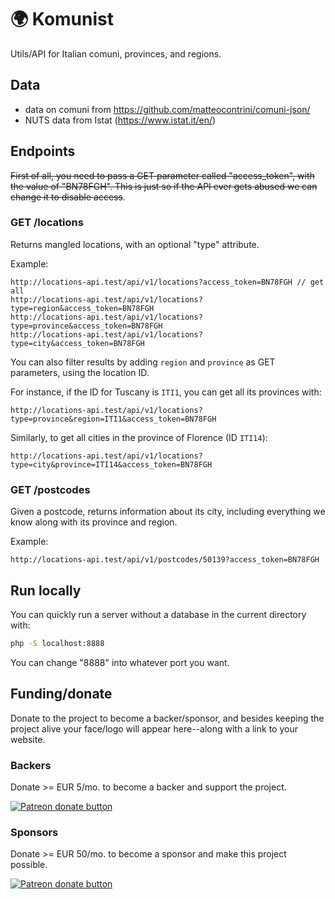 # 🌍 Komunist

Utils/API for Italian comuni, provinces, and regions.

## Data

- data on comuni from https://github.com/matteocontrini/comuni-json/
- NUTS data from Istat (https://www.istat.it/en/)

## Endpoints

~~First of all, you need to pass a GET parameter called "access_token", with the value of "BN78FGH". This is just so if the API ever gets abused we can change it to disable access~~.

### GET /locations

Returns mangled locations, with an optional "type" attribute.

Example:

```
http://locations-api.test/api/v1/locations?access_token=BN78FGH // get all
http://locations-api.test/api/v1/locations?type=region&access_token=BN78FGH
http://locations-api.test/api/v1/locations?type=province&access_token=BN78FGH
http://locations-api.test/api/v1/locations?type=city&access_token=BN78FGH
```

You can also filter results by adding `region` and `province` as GET parameters, using the location ID.

For instance, if the ID for Tuscany is `ITI1`, you can get all its provinces with:

```
http://locations-api.test/api/v1/locations?type=province&region=ITI1&access_token=BN78FGH
```

Similarly, to get all cities in the province of Florence (ID `ITI14`):

```
http://locations-api.test/api/v1/locations?type=city&province=ITI14&access_token=BN78FGH
```

### GET /postcodes

Given a postcode, returns information about its city, including everything we know along with its province and region.

Example:

```
http://locations-api.test/api/v1/postcodes/50139?access_token=BN78FGH
```

## Run locally

You can quickly run a server without a database in the current directory with:

```bash
php -S localhost:8888
```

You can change "8888" into whatever port you want.
## Funding/donate
Donate to the project to become a backer/sponsor, and besides keeping the project alive your face/logo will appear here--along with a link to your website.

### Backers

Donate >= EUR 5/mo. to become a backer and support the project.

<span class="badge-patreon"><a href="https://www.patreon.com/bePatron?c=1739321" title="Donate to this project using Patreon"><img src="https://img.shields.io/badge/patreon-donate-yellow.svg" alt="Patreon donate button" /></a></span>

### Sponsors

Donate >= EUR 50/mo. to become a sponsor and make this project possible.

<span class="badge-patreon"><a href="https://www.patreon.com/bePatron?c=1739321" title="Donate to this project using Patreon"><img src="https://img.shields.io/badge/patreon-donate-yellow.svg" alt="Patreon donate button" /></a></span>
